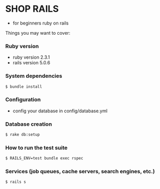 # SHOP RAILS

* for beginners ruby on rails

Things you may want to cover:

### Ruby version

* ruby version 2.3.1
* rails version 5.0.6

### System dependencies
``` sh
$ bundle install
```
### Configuration
* config your database in config/database.yml
### Database creation
``` sh
$ rake db:setup
```
### How to run the test suite
``` sh
$ RAILS_ENV=test bundle exec rspec
```
### Services (job queues, cache servers, search engines, etc.)
``` sh
$ rails s
```
